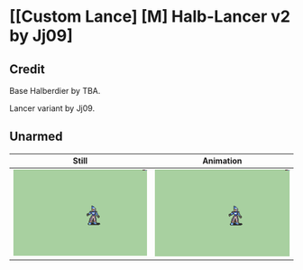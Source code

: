 # [\[Custom Lance\] \[M\] Halb-Lancer v2 by Jj09]

## Credit

Base Halberdier by TBA.

Lancer variant by Jj09.

## Unarmed

| Still | Animation |
| :---: | :-------: |
| ![Unarmed still](./Unarmed_000.png) | ![Unarmed animation](./Unarmed.gif) |
